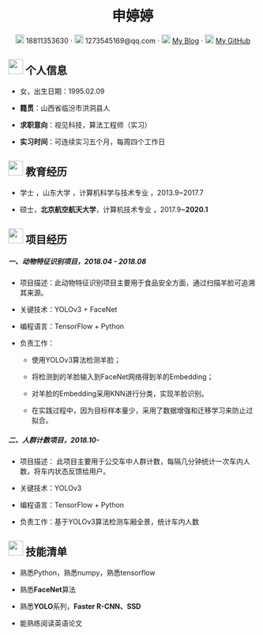  <center>
     <h1>申婷婷</h1>
     <div>
         <span>
             <img src="assets/phone-solid.svg" width="18px">
             18811353630
         </span>
         ·
         <span>
             <img src="assets/envelope-solid.svg" width="18px">
             1273545169@qq.com
         </span>
         ·
         <span>
             <img src="assets/rss-solid.svg" width="18px">
             <a href="https://blog.csdn.net/baidu_27643275">My Blog</a>
         </span>
       ·
         <span>
             <img src="assets/github-brands.svg" width="18px">
             <a href="https://github.com/1273545169">My GitHub</a>
         </span>
     </div>
 </center>
 
 ## <img src="assets/info-circle-solid.svg" width="30px"> 个人信息 
 
 - 女，出生日期：1995.02.09
 
 - **籍贯**：山西省临汾市洪洞县人
 
 - **求职意向**：视见科技，算法工程师（实习）
 
 - **实习时间**：可连续实习五个月，每周四个工作日
 
## <img src="assets/graduation-cap-solid.svg" width="30px"> 教育经历

- 学士 ，山东大学 ，计算机科学与技术专业 ，2013.9~2017.7

- 硕士，**北京航空航天大学**，计算机技术专业 ，2017.9~**2020.1**

## <img src="assets/project-diagram-solid.svg" width="30px"> 项目经历

##### 一、动物特征识别项目，2018.04 - 2018.08

- 项目描述：此动物特征识别项目主要用于食品安全方面，通过扫描羊脸可追溯其来源。

- 关键技术：YOLOv3 + FaceNet

- 编程语言：TensorFlow + Python

- 负责工作：

  - 使用YOLOv3算法检测羊脸；

  - 将检测到的羊脸输入到FaceNet网络得到羊的Embedding；

  - 对羊脸的Embedding采用KNN进行分类，实现羊脸识别。

  - 在实践过程中，因为目标样本量少，采用了数据增强和迁移学习来防止过拟合。
  
##### 二、人群计数项目，2018.10-

- 项目描述： 此项目主要用于公交车中人群计数，每隔几分钟统计一次车内人数，将车内状态反馈给用户。
  
- 关键技术：YOLOv3 

- 编程语言：TensorFlow + Python

- 负责工作：基于YOLOv3算法检测车厢全景，统计车内人数


 ## <img src="assets/tools-solid.svg" width="30px"> 技能清单

 - 熟悉Python，熟悉numpy，熟悉tensorflow 
 
 - 熟悉**FaceNet**算法 
 
 - 熟悉**YOLO**系列，**Faster R-CNN、SSD**  
 
 - 能熟练阅读英语论文
 

 


